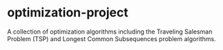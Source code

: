 # optimization-project
A collection of optimization algorithms including the Traveling Salesman Problem (TSP) and Longest Common Subsequences problem algorithms.
